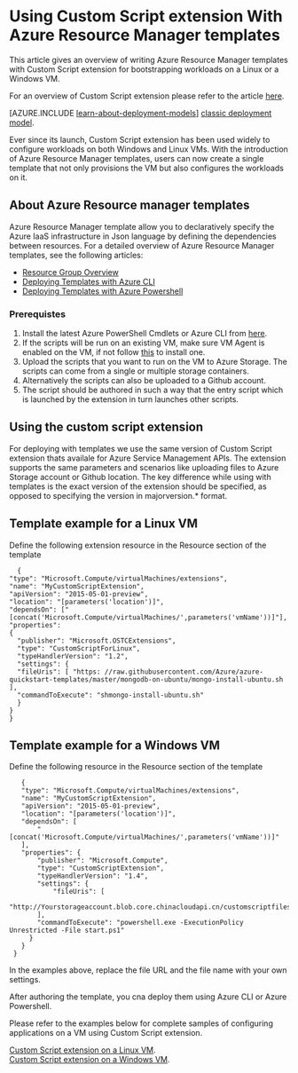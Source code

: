 <properties
   pageTitle="Custom scripts on VMs using templates | Windows Azure"
   description="Automate Windows and Linux Azure VM configuration tasks by using the Custom Script extension with Resource Manager templates"
   services="virtual-machines"
   documentationCenter=""
   authors="kundanap"
   manager="timlt"
   editor=""
   tags="azure-resource-manager"/>

<tags
	ms.service="virtual-machines"
	ms.date="11/01/2015"
	wacn.date=""/>

# Using Custom Script extension With Azure Resource Manager templates

This article gives an overview of writing Azure Resource Manager templates with Custom Script extension for bootstrapping workloads on a Linux or a Windows VM.

For an overview of Custom Script extension please refer to the article [here](/documentation/articles/virtual-machines-extensions-customscript).

[AZURE.INCLUDE [learn-about-deployment-models](../includes/learn-about-deployment-models-rm-include.md)] [classic deployment model](/documentation/articles/virtual-machines-extensions-customscript).

Ever since its launch, Custom Script extension has been used widely to configure workloads on both Windows and Linux VMs. With the introduction of Azure Resource Manager templates, users can now create a single template that not only provisions the VM but also configures the workloads on it.

## About Azure Resource manager templates

Azure Resource Manager template allow you to declaratively specify the Azure IaaS infrastructure in Json language by defining the dependencies between resources. For a detailed overview of Azure Resource Manager templates, see the following articles:

- [Resource Group Overview](/documentation/articles/resource-group-overview)
- [Deploying Templates with Azure CLI](/documentation/articles/virtual-machines-deploy-rmtemplates-azure-cli)
- [Deploying Templates with Azure Powershell](/documentation/articles/virtual-machines-deploy-rmtemplates-powershell)

### Prerequistes

1. Install the latest Azure PowerShell Cmdlets or Azure CLI from [here](http://azure.microsoft.com/downloads).
2. If the scripts will be run on an existing VM, make sure VM Agent is enabled on the VM, if not follow [this](/documentation/articles/virtual-machines-extensions-install) to install one.
3. Upload the scripts that you want to run on the VM to Azure Storage. The scripts can come from a single or multiple storage containers.
4. Alternatively the scripts can also be uploaded to a Github account.
5. The script should be authored in such a way that the entry script which is launched by the extension in turn launches other scripts.

## Using the custom script extension

For deploying with templates we use the same version of  Custom Script extension thats availale for Azure Service Management APIs. The extension supports the same parameters and scenarios like uploading files to Azure Storage account or Github location. The key difference while using with templates is the exact version of the extension should be specified, as opposed to specifying the version in majorversion.* format.

 ## Template example for a Linux VM

Define the following extension resource in the Resource section of the template

      {
    "type": "Microsoft.Compute/virtualMachines/extensions",
    "name": "MyCustomScriptExtension",
    "apiVersion": "2015-05-01-preview",
    "location": "[parameters('location')]",
    "dependsOn": ["[concat('Microsoft.Compute/virtualMachines/',parameters('vmName'))]"],
    "properties":
    {
      "publisher": "Microsoft.OSTCExtensions",
      "type": "CustomScriptForLinux",
      "typeHandlerVersion": "1.2",
      "settings": {
      "fileUris": [ "https: //raw.githubusercontent.com/Azure/azure-quickstart-templates/master/mongodb-on-ubuntu/mongo-install-ubuntu.sh                        ],
      "commandToExecute": "shmongo-install-ubuntu.sh"
      }
    }
    }

## Template example for a Windows VM

Define the following resource in the Resource section of the template

       {
       "type": "Microsoft.Compute/virtualMachines/extensions",
       "name": "MyCustomScriptExtension",
       "apiVersion": "2015-05-01-preview",
       "location": "[parameters('location')]",
       "dependsOn": [
           "[concat('Microsoft.Compute/virtualMachines/',parameters('vmName'))]"
       ],
       "properties": {
           "publisher": "Microsoft.Compute",
           "type": "CustomScriptExtension",
           "typeHandlerVersion": "1.4",
           "settings": {
               "fileUris": [
               "http://Yourstorageaccount.blob.core.chinacloudapi.cn/customscriptfiles/start.ps1"
           ],
           "commandToExecute": "powershell.exe -ExecutionPolicy Unrestricted -File start.ps1"
         }
       }
     }

In the examples above, replace the file URL and the file name with your own settings.

After authoring the template, you cna deploy them using Azure CLI or Azure Powershell.

Please refer to the examples below for complete samples of configuring applications on a VM using Custom Script extension.

<a href="https://github.com/Azure/azure-quickstart-templates/blob/b1908e74259da56a92800cace97350af1f1fc32b/mongodb-on-ubuntu/azuredeploy.json/" target="_blank">Custom Script extension on a Linux VM</a>.
</br>
<a href="https://github.com/Azure/azure-quickstart-templates/blob/b1908e74259da56a92800cace97350af1f1fc32b/201-list-storage-keys-windows-vm/azuredeploy.json/" target="_blank">Custom Script extension on a Windows VM</a>.

